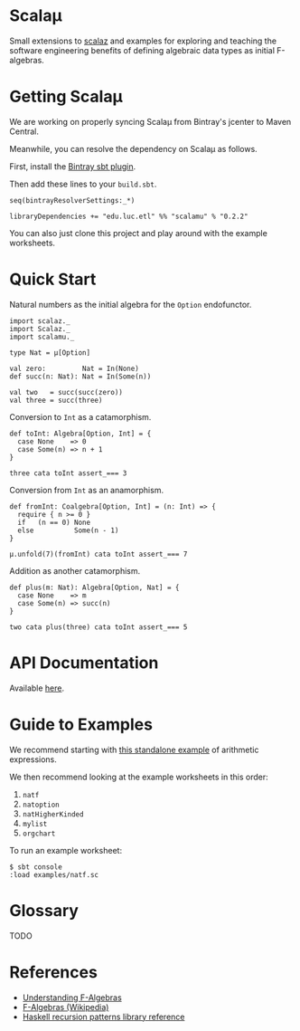 # Scalaµ

Small extensions to [scalaz](http://github.com/scalaz/scalaz) and
examples for exploring and teaching the software engineering
benefits of defining algebraic data types as initial F-algebras.

# Getting Scalaµ

We are working on properly syncing Scalaµ from Bintray's jcenter to
Maven Central.

Meanwhile, you can resolve the dependency on Scalaµ as follows.

First, install the [Bintray sbt plugin](https://github.com/softprops/bintray-sbt).

Then add these lines to your `build.sbt`.

    seq(bintrayResolverSettings:_*)

    libraryDependencies += "edu.luc.etl" %% "scalamu" % "0.2.2"

You can also just clone this project and play around with the example
worksheets.

# Quick Start

Natural numbers as the initial algebra for the `Option` endofunctor.

    import scalaz._
    import Scalaz._
    import scalamu._

    type Nat = µ[Option]

    val zero:         Nat = In(None)
    def succ(n: Nat): Nat = In(Some(n))

    val two   = succ(succ(zero))
    val three = succ(three)

Conversion to `Int` as a catamorphism.

    def toInt: Algebra[Option, Int] = {
      case None    => 0
      case Some(n) => n + 1
    }

    three cata toInt assert_=== 3

Conversion from `Int` as an anamorphism.

    def fromInt: Coalgebra[Option, Int] = (n: Int) => {
      require { n >= 0 }
      if   (n == 0) None
      else          Some(n - 1)
    }

    µ.unfold(7)(fromInt) cata toInt assert_=== 7

Addition as another catamorphism.

    def plus(m: Nat): Algebra[Option, Nat] = {
      case None    => m
      case Some(n) => succ(n)
    }

    two cata plus(three) cata toInt assert_=== 5

# API Documentation

Available [here](http://lucproglangcourse.bitbucket.org/scalamu/doc/#scalamu.package).

# Guide to Examples

We recommend starting with
[this standalone example](https://bitbucket.org/lucproglangcourse/expressions-algebraic-scala)
of arithmetic expressions.

We then recommend looking at the example worksheets in this order:

1. `natf`
1. `natoption`
1. `natHigherKinded`
1. `mylist`
1. `orgchart`

To run an example worksheet:

    $ sbt console
    :load examples/natf.sc

# Glossary

TODO

# References

- [Understanding F-Algebras](https://www.fpcomplete.com/user/bartosz/understanding-algebras)
- [F-Algebras (Wikipedia)](http://en.wikipedia.org/wiki/F-algebra)
- [Haskell recursion patterns library reference](http://hackage.haskell.org/package/pointless-haskell-0.0.8/docs/Generics-Pointless-RecursionPatterns.html)
